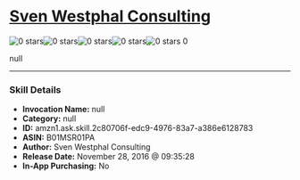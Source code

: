# [Sven Westphal Consulting](http://alexa.amazon.com/#skills/amzn1.ask.skill.2c80706f-edc9-4976-83a7-a386e6128783)
![0 stars](../../images/ic_star_border_black_18dp_1x.png)![0 stars](../../images/ic_star_border_black_18dp_1x.png)![0 stars](../../images/ic_star_border_black_18dp_1x.png)![0 stars](../../images/ic_star_border_black_18dp_1x.png)![0 stars](../../images/ic_star_border_black_18dp_1x.png) 0

null

***

### Skill Details

* **Invocation Name:** null
* **Category:** null
* **ID:** amzn1.ask.skill.2c80706f-edc9-4976-83a7-a386e6128783
* **ASIN:** B01MSR01PA
* **Author:** Sven Westphal Consulting
* **Release Date:** November 28, 2016 @ 09:35:28
* **In-App Purchasing:** No
